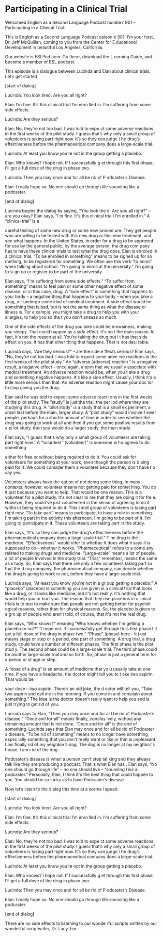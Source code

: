 # Participating in a Clinical Trial

Welcomed English as a Second Language Podcast numbe r 901 – Participating in a Clinical Trial.

This is English as a Second Language Podcast episod e 901. I'm your host, Dr. Jeff McQuillan, coming to you from the Center for E ducational Development in beautiful Los Angeles, California.

Our website is ESLPod.com. Go there, download the L earning Guide, and become a member of ESL podcast.

This episode is a dialogue between Lucinda and Elan  about clinical trials. Let’s get started.

[start of dialog]

Lucinda:  You look tired.  Are you all right?

Elan:  I’m fine.  It’s this clinical trial I’m enro lled in.  I’m suffering from some side effects.

Lucinda:  Are they serious?

Elan:  No, they’re not too bad.  I was told to expe ct some adverse reactions in the first weeks of the pilot study.  I guess that’s why  only a small group of volunteers is taking part right now.  It’s so they can judge t he drug’s effectiveness before the pharmaceutical company does a large-scale trial.

Lucinda:  At least you know you’re not in the group  getting a placebo.

Elan:  Who knows?  I hope not.  If I successfully g et through this first phase, I’ll get a full dose of the drug in phase two.

Lucinda:  Then you may once and for all be rid of P odcaster’s Disease.

Elan:  I really hope so.  No one should go through life sounding like a podcaster.

[end of dialog]

Lucinda begins the dialog by saying, “You look tire d. Are you all right?” – are you okay? Elan says, “I'm fine. It's this clinical tria l I’m enrolled in.” A “clinical trial” is a

careful testing of some new drug or some new proced ure. They get people who are willing to be tested with this new drug or this  new treatment, and see what happens. In the United States, in order for a drug to be approved for use by the general public, by the average person, the drug com pany has to have these clinical trials to test what the drug does. Elan is  enrolled in a clinical trial. “To be enrolled in something” means to be signed up for so mething, to be registered for something. We often use this verb “to enroll” when talking about school. “I'm going to enroll at the university.” I'm going to si gn up or register to be part of the university.

Elan says, “I'm suffering from some side effects.” “To suffer from something” means to feel pain or some other negative effect of  some disease, or in this case, drug. A “side effect” is something that happens to your body – a negative thing that happens to your body – when you take a drug, o r undergo some kind of medical treatment. A side effect would be something  that is bad, but is not the same thing as what the disease or illness is. For e xample, you might take a drug to help you with your allergies, to help you so tha t you don't sneeze so much.

One of the side effects of the drug you take could be drowsiness, making you sleepy. That could happen as a side effect. It's no t the main reason. In fact, it's not the reason at all. You're taking the drug but i t has that side effect on you. It has that other thing that happens. That is not desi rable.

 Lucinda says, “Are they serious?” – are the side e ffects serious? Elan says, “No, they're not too bad. I was told to expect some adve rse reactions in the first weeks of the pilot study.” An “adverse (adverse) reaction ” is a negative result, a negative effect – once again, a term that we usuall y associate with medical treatment. An adverse reaction would be, when you t ake a drug and something negative happens. It's like a side effect. Usually,  I think it's a little more serious than that. An adverse reaction might cause your doc tor to stop giving you the drug.

Elan said he was told to expect some adverse reacti ons in the first weeks of the pilot study. The “study” is just the trial, the per iod where they are studying this drug. A “pilot study” is a study that is a small ex periment, a small test before the main, larger study. A “pilot study” would involve f ewer people, perhaps for a shorter amount of time in order to see whether the drug was going to work at all and then if you got some positive results from a pi lot study, then you would do a larger study, the main study.

Elan says, “I guess that's why only a small group of volunteers are taking part right now.” A “volunteer” (volunteer)” is someone w ho agrees to do something

either for free or without being required to do it.  You could ask for volunteers for something at your work, even though the person is b eing paid for it. We could consider them a volunteer because they don't have t o say yes.

Volunteers always have the option of not doing some thing. In many contexts, however, volunteer means not getting paid for somet hing. You do it just because you want to help. That would be one reason. This is  a volunteer for a pilot study. It's not clear to me that they are doing it for fre e. However, they could've just volunteered in the sense of agreeing to do it witho ut being required to do it. This small group of volunteers is taking part right now.  “To take part” means to participate, to have a role in something. I'm takin g part in the activity this afternoon. I'm going to be part of it. I'm going to  participate in it. These volunteers are taking part in the study.

Elan says, “It's so they can judge the drug’s effec tiveness before the pharmaceutical company does a large-scale trial.” T he drug is the medicine. “Effectiveness” would refer to whether it does what  it says it is supposed to do – whether it works. “Pharmaceutical” refers to a comp any related to making drugs and medicine. “Large-scale” means a lot of people, a lot of people involved in the study trial. “Trial,” remember, means the same as s tudy. So, Elan says that there are only a few volunteers taking part so that the d rug company, the pharmaceutical company, can decide whether the drug  is going to work or not, before they have a large-scale trial.

Lucinda says, “At least you know you're not in a gr oup getting a placebo.” A “placebo” (placebo) is something you are given in a  clinical trial that looks like a drug, or it looks like medicine, but it's not reall y. It's nothing that would help you or hurt you. The reason that they use placebos in c linical trials is to test to make sure that people are not getting better for psychol ogical reasons, rather than for physical reasons. So, the placebo is given to a gro up of people who aren’t told, of course, that it's not the real drug.

Elan says, “Who knows?” meaning “Who knows whether I'm getting a placebo or not?” “I hope not. If I successfully get through th is first phase I'll get a full dose of the drug in phase two.” “Phase” (phase) here – it j ust means stage or step or a period, one part of something. A drug trial, a drug  study, could have a number of different phases. The first phase is the pilot stud y. The second phase could be a large-scale trial. The third phase could be another  large-scale trial and so forth. So, phase is just a general term for a period or st age or step.

A “dose of a drug” is an amount of medicine that yo u usually take at one time. If you have a headache, the doctor might tell you to t ake two aspirin. That would be

your dose – two aspirin. There’s an old joke, the d octor will tell you, “Take two aspirin and call me in the morning. If you come in and complain about something.” The idea is the doctor doesn't really want to help you and is just trying to get rid of you.

Lucinda says to Elan, “Then you may once and for al l be rid of Podcaster’s disease.” “Once and for all” means finally, conclus ively, without any remaining amount that is not done. “Once and for all” is the end of something. Lucinda says that Elan may once and for all be rid of Podcaster’ s disease. “To be rid of something” means to no longer have something, espec ially something that you don't really want or like or that is unpleasant. I am finally rid of my neighbor’s dog. The dog is no longer at my neighbor's house. I am r id of the dog.

Podcaster’s disease is when a person can't stop tal king and they always talk like they are producing a podcast. That is what Elan has . Elan says, “No one should go through life” – no one should live – “sounding l ike a podcaster.” Personally, Elan, I think it's the best thing that could happen  to you. You should be so lucky as to have Podcaster’s disease.

Now let’s listen to the dialog this time at a norma l speed.

[start of dialog]

Lucinda:  You look tired.  Are you all right?

Elan:  I’m fine.  It’s this clinical trial I’m enro lled in.  I’m suffering from some side effects.

Lucinda:  Are they serious?

Elan:  No, they’re not too bad.  I was told to expe ct some adverse reactions in the first weeks of the pilot study.  I guess that’s why  only a small group of volunteers is taking part right now.  It’s so they can judge t he drug’s effectiveness before the pharmaceutical company does a large-scale trial.

Lucinda:  At least you know you’re not in the group  getting a placebo.

Elan:  Who knows?  I hope not.  If I successfully g et through this first phase, I’ll get a full dose of the drug in phase two.

Lucinda:  Then you may once and for all be rid of P odcaster’s Disease.

Elan:  I really hope so.  No one should go through life sounding like a podcaster.

[end of dialog]

There are no side effects to listening to our wonde rful scripts written by our wonderful scriptwriter, Dr. Lucy Tse.

